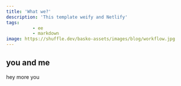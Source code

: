 ```yaml
---
title: 'What we?'
description: 'This template weify and Netlify'
tags:
          - ee
          - markdown
image: https://shuffle.dev/basko-assets/images/blog/workflow.jpg
---
```


## you and me

hey more you

